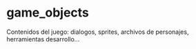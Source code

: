 # game_objects
Contenidos del juego: dialogos, sprites, archivos de personajes, herramientas desarrollo...
